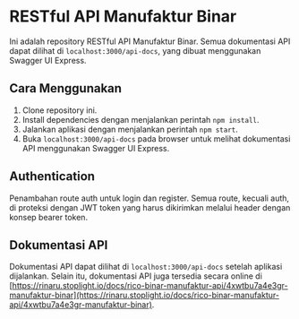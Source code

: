 # RESTful API Manufaktur Binar

Ini adalah repository RESTful API Manufaktur Binar. Semua dokumentasi API dapat dilihat di `localhost:3000/api-docs`, yang dibuat menggunakan Swagger UI Express.

## Cara Menggunakan

1. Clone repository ini.
2. Install dependencies dengan menjalankan perintah `npm install`.
3. Jalankan aplikasi dengan menjalankan perintah `npm start`.
4. Buka `localhost:3000/api-docs` pada browser untuk melihat dokumentasi API menggunakan Swagger UI Express.

## Authentication

Penambahan route auth untuk login dan register. Semua route, kecuali auth, di proteksi dengan JWT token yang harus dikirimkan melalui header dengan konsep bearer token.

## Dokumentasi API

Dokumentasi API dapat dilihat di `localhost:3000/api-docs` setelah aplikasi dijalankan. Selain itu, dokumentasi API juga tersedia secara online di [https://rinaru.stoplight.io/docs/rico-binar-manufaktur-api/4xwtbu7a4e3gr-manufaktur-binar](https://rinaru.stoplight.io/docs/rico-binar-manufaktur-api/4xwtbu7a4e3gr-manufaktur-binar).
